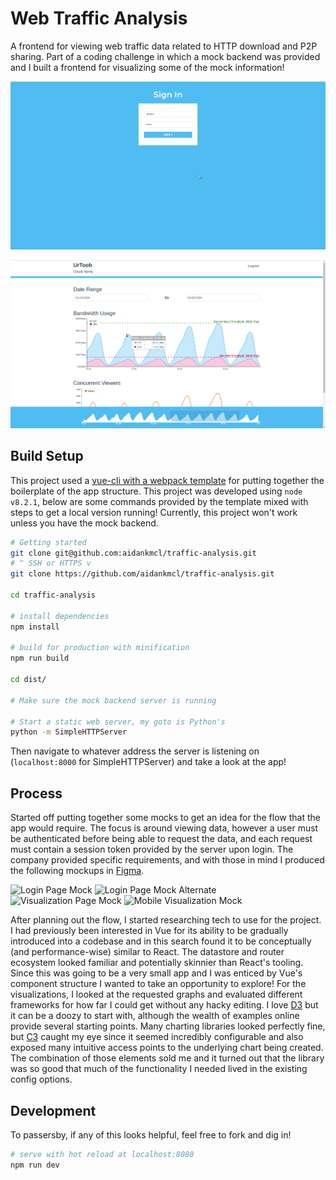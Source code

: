 # Web Traffic Analysis

A frontend for viewing web traffic data related to HTTP download and P2P sharing. Part of a coding challenge in which a mock backend was provided and I built a frontend for visualizing some of the mock information!

![Login Page](https://github.com/aidankmcl/traffic-analysis/blob/master/screenshots/login.png)

![Visualization Overview](https://github.com/aidankmcl/traffic-analysis/blob/master/screenshots/visualization.png)

## Build Setup
This project used a [vue-cli with a webpack template](http://vuejs-templates.github.io/webpack/) for putting together the boilerplate of the app structure. This project was developed using `node v8.2.1`, below are some commands provided by the template mixed with steps to get a local version running!  Currently, this project won't work unless you have the mock backend.

``` bash
# Getting started
git clone git@github.com:aidankmcl/traffic-analysis.git
# ^ SSH or HTTPS v
git clone https://github.com/aidankmcl/traffic-analysis.git

cd traffic-analysis

# install dependencies
npm install

# build for production with minification
npm run build

cd dist/

# Make sure the mock backend server is running

# Start a static web server, my goto is Python's
python -m SimpleHTTPServer
```
Then navigate to whatever address the server is listening on (`localhost:8000` for SimpleHTTPServer) and take a look at the app!

## Process
Started off putting together some mocks to get an idea for the flow that the app would require. The focus is around viewing data, however a user must be authenticated before being able to request the data, and each request must contain a session token provided by the server upon login. The company provided specific requirements, and with those in mind I produced the following mockups in [Figma](https://www.figma.com/).

![Login Page Mock](https://github.com/aidankmcl/traffic-analysis/blob/master/mocks/login.png)
![Login Page Mock Alternate](https://github.com/aidankmcl/traffic-analysis/blob/master/mocks/login-alt.png)
![Visualization Page Mock](https://github.com/aidankmcl/traffic-analysis/blob/master/mocks/visualization.png)
![Mobile Visualization Mock](https://github.com/aidankmcl/traffic-analysis/blob/master/mocks/mobile.png)

After planning out the flow, I started researching tech to use for the project. I had previously been interested in Vue for its ability to be gradually introduced into a codebase and in this search found it to be conceptually (and performance-wise) similar to React. The datastore and router ecosystem looked familiar and potentially skinnier than React's tooling. Since this was going to be a very small app and I was enticed by Vue's component structure I wanted to take an opportunity to explore! For the visualizations, I looked at the requested graphs and evaluated different frameworks for how far I could get without any hacky editing. I love [D3](https://d3js.org/) but it can be a doozy to start with, although the wealth of examples online provide several starting points. Many charting libraries looked perfectly fine, but [C3](http://c3js.org/) caught my eye since it seemed incredibly configurable and also exposed many intuitive access points to the underlying chart being created. The combination of those elements sold me and it turned out that the library was so good that much of the functionality I needed lived in the existing config options.

## Development

To passersby, if any of this looks helpful, feel free to fork and dig in!

```bash
# serve with hot reload at localhost:8080
npm run dev
```
